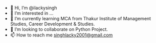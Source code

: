 - 👋 Hi, I’m @ilackysingh
- 👀 I’m interested in ...
- 🌱 I’m currently learning MCA from Thakur Institute of Management Studies, Career Development & Studies.
- 💞️ I’m looking to collaborate on Python Project.
- 📫 How to reach me singhlacky2001@gmail.com

<!---
ilackysingh/ilackysingh is a ✨ special ✨ repository because its `README.md` (this file) appears on your GitHub profile.
You can click the Preview link to take a look at your changes.
--->
